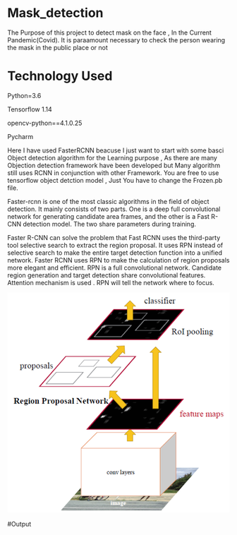 # Mask_detection
The Purpose of this project to detect mask on the face , In the Current Pandemic(Covid). It is paraamount necessary to check the person wearing the mask in the public place or not

# Technology Used

Python=3.6

Tensorflow 1.14 

opencv-python==4.1.0.25

Pycharm


Here I have used FasterRCNN beacuse I just want to start with some basci Object detection algorithm for the Learning purpose , As there are many Objection detection framework have been developed but Many algorithm still uses RCNN in conjunction with other Framework. You are free to use tensorflow object detction model , Just You have to change the Frozen.pb file.

Faster-rcnn is one of the most classic algorithms in the field of object detection. It mainly consists of two parts. One is a deep full convolutional network for generating candidate area frames, and the other is a Fast R-CNN detection model. The two share parameters during training.

Faster R-CNN can solve the problem that Fast RCNN uses the third-party tool selective search to extract the region proposal. It uses RPN instead of selective search to make the entire target detection function into a unified network. Faster RCNN uses RPN to make the calculation of region proposals more elegant and efficient. RPN is a full convolutional network. Candidate region generation and target detection share convolutional features. Attention mechanism is used . RPN will tell the network where to focus.


![Screenshot](fast1.png)

#Output 




